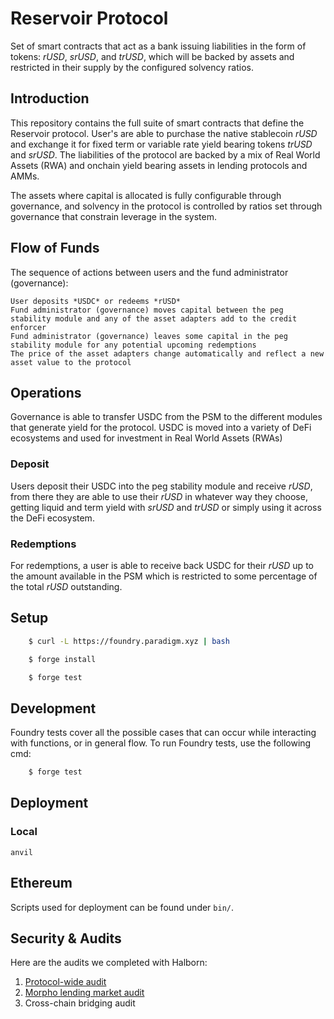 # Reservoir Protocol

Set of smart contracts that act as a bank issuing liabilities in the form of tokens: *rUSD*, *srUSD*, and *trUSD*, which will be backed by assets and restricted in their supply by the configured solvency ratios.

## Introduction

This repository contains the full suite of smart contracts that define the Reservoir protocol. User's are able to purchase the native stablecoin *rUSD* and exchange it for fixed term or variable rate yield bearing tokens *trUSD* and *srUSD*. The liabilities of the protocol are backed by a mix of Real World Assets (RWA) and onchain yield bearing assets in lending protocols and AMMs.

The assets where capital is allocated is fully configurable through governance, and
solvency in the protocol is controlled by ratios set through governance that constrain leverage in the system.

## Flow of Funds

The sequence of actions between users and the fund administrator (governance):

    User deposits *USDC* or redeems *rUSD*
    Fund administrator (governance) moves capital between the peg stability module and any of the asset adapters add to the credit enforcer
    Fund administrator (governance) leaves some capital in the peg stability module for any potential upcoming redemptions
    The price of the asset adapters change automatically and reflect a new asset value to the protocol

## Operations

Governance is able to transfer USDC from the PSM to the different modules that generate yield for the protocol. USDC is moved into a variety of DeFi ecosystems and used for investment in Real World Assets (RWAs)

### Deposit

Users deposit their USDC into the peg stability module and receive *rUSD*, from there they are able to use their *rUSD* in whatever way they choose, getting liquid and term yield with *srUSD* and *trUSD* or simply using it across the DeFi ecosystem.

### Redemptions

For redemptions, a user is able to receive back USDC for their *rUSD* up to the amount available in the PSM which is restricted to some percentage of the total *rUSD* outstanding.

## Setup

```bash
    $ curl -L https://foundry.paradigm.xyz | bash
```

```bash
    $ forge install

    $ forge test
```

## Development

Foundry tests cover all the possible cases that can occur while interacting with functions, or in general flow. To run Foundry tests, use the following cmd:

```bash
    $ forge test
```

## Deployment

### Local

```
anvil
```

## Ethereum

Scripts used for deployment can be found under `bin/`.

## Security & Audits
Here are the audits we completed with Halborn:
1. [Protocol-wide audit](https://docs.google.com/viewerng/viewer?url=https://files.gitbook.com/v0/b/gitbook-x-prod.appspot.com/o/spaces%252FuV2CWL0AZicnZxx3SgUP%252Fuploads%252FDMjHMORByqrQnWTCL5Rs%252FFortunaFi_Reservoir_Smart_Contract_Security_Audit_Report_Halborn_Final.pdf?alt%3Dmedia%26token%3Dbb69023c-f54b-45c7-a44b-5e151002777e)
2. [Morpho lending market audit](https://drive.google.com/file/d/1JaIcwJRn169PGhnF_0nRd6E6bYvxmlNv/view)
3. Cross-chain bridging audit
